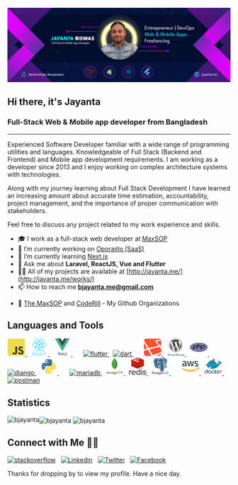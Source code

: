 [![Jayanta](https://raw.githubusercontent.com/bjayanta/bjayanta/docs/assets/github-profile-banner.png)](http://jayanta.me/)

## Hi there, it's Jayanta

### Full-Stack Web & Mobile app developer from Bangladesh

----

Experienced Software Developer familiar with a wide range of programming utilities and languages. Knowledgeable of Full Stack (Backend and Frontend) and Mobile app development requirements. I am working as a developer since 2013 and I enjoy working on complex architecture systems with technologies.

Along with my journey learning about Full Stack Development I have learned an increasing amount about accurate time estimation, accountability, project management, and the importance of proper communication with stakeholders.

Feel free to discuss any project related to my work experience and skills.

- 🎓 I work as a full-stack web developer at [MaxSOP](https://maxsop.com/)
- 🔭 I’m currently working on [Oporajito (SaaS)](https://www.oporajito.com/)
- 🌱 I’m currently learning [Next.js](https://nodejs.org/en/)
- 💬 Ask me about **Laravel, ReactJS, Vue and Flutter**
- 👨‍💻 All of my projects are available at [http://jayanta.me/](http://jayanta.me/works/)
- 📫 How to reach me **bjayanta.me@gmail.com**
<!-- - 📸 My youtube channel -->
- 🔆 [The MaxSOP](https://github.com/themaxsop) and [CodeRill](https://github.com/Coderill) - My Github Organizations

## Languages and Tools

<a href="https://developer.mozilla.org/en-US/docs/Web/JavaScript" target="_blank" rel="noreferrer"> <img src="https://raw.githubusercontent.com/devicons/devicon/master/icons/javascript/javascript-original.svg" alt="javascript" width="40" height="40"/> </a> &nbsp;
<a href="https://reactjs.org/" target="_blank" rel="noreferrer"> <img src="https://raw.githubusercontent.com/devicons/devicon/master/icons/react/react-original-wordmark.svg" alt="react" width="40" height="40"/> </a>&nbsp;
<a href="https://vuejs.org/" target="_blank" rel="noreferrer"> <img src="https://raw.githubusercontent.com/devicons/devicon/master/icons/vuejs/vuejs-original-wordmark.svg" alt="vuejs" width="40" height="40"/> </a> &nbsp;&nbsp;&nbsp;&nbsp;&nbsp;
<a href="https://flutter.dev" target="_blank" rel="noreferrer"> <img src="https://www.vectorlogo.zone/logos/flutterio/flutterio-icon.svg" alt="flutter" width="40" height="40"/> </a> &nbsp;
<a href="https://dart.dev" target="_blank" rel="noreferrer"> <img src="https://www.vectorlogo.zone/logos/dartlang/dartlang-icon.svg" alt="dart" width="40" height="40"/> </a> &nbsp;&nbsp;&nbsp;&nbsp;&nbsp;
<a href="https://laravel.com/" target="_blank" rel="noreferrer"> <img src="https://raw.githubusercontent.com/devicons/devicon/master/icons/laravel/laravel-plain.svg" alt="laravel" width="40" height="40"/> </a> &nbsp;
<a href="https://wordpress.org/" target="_blank" rel="noreferrer"> <img src="https://raw.githubusercontent.com/devicons/devicon/master/icons/wordpress/wordpress-original.svg" alt="wordpress" width="40" height="40"/> </a> &nbsp;
<a href="https://www.php.net" target="_blank" rel="noreferrer"> <img src="https://raw.githubusercontent.com/devicons/devicon/master/icons/php/php-original.svg" alt="php" width="40" height="40"/> </a> &nbsp;&nbsp;&nbsp;&nbsp;&nbsp;
<a href="https://www.djangoproject.com/" target="_blank" rel="noreferrer"> <img src="https://cdn.worldvectorlogo.com/logos/django.svg" alt="django" width="40" height="40"/> </a> &nbsp;
<a href="https://www.python.org" target="_blank" rel="noreferrer"> <img src="https://raw.githubusercontent.com/devicons/devicon/master/icons/python/python-original.svg" alt="python" width="40" height="40"/> </a>&nbsp;&nbsp;&nbsp;&nbsp;&nbsp;
<a href="https://mariadb.org/" target="_blank" rel="noreferrer"> <img src="https://www.vectorlogo.zone/logos/mariadb/mariadb-icon.svg" alt="mariadb" width="40" height="40"/> </a> &nbsp;
<a href="https://www.mongodb.com/" target="_blank" rel="noreferrer"> <img src="https://raw.githubusercontent.com/devicons/devicon/master/icons/mongodb/mongodb-original-wordmark.svg" alt="mongodb" width="40" height="40"/> </a> &nbsp;
<a href="https://redis.io" target="_blank" rel="noreferrer"> <img src="https://raw.githubusercontent.com/devicons/devicon/master/icons/redis/redis-original-wordmark.svg" alt="redis" width="40" height="40"/> </a> &nbsp;
<a href="https://www.postgresql.org" target="_blank" rel="noreferrer"> <img src="https://raw.githubusercontent.com/devicons/devicon/master/icons/postgresql/postgresql-original-wordmark.svg" alt="postgresql" width="40" height="40"/> </a> &nbsp;&nbsp;&nbsp;&nbsp;&nbsp;
<a href="https://aws.amazon.com" target="_blank" rel="noreferrer"> <img src="https://raw.githubusercontent.com/devicons/devicon/master/icons/amazonwebservices/amazonwebservices-original-wordmark.svg" alt="aws" width="40" height="40"/> </a> &nbsp;
<a href="https://www.docker.com/" target="_blank" rel="noreferrer"> <img src="https://raw.githubusercontent.com/devicons/devicon/master/icons/docker/docker-original-wordmark.svg" alt="docker" width="40" height="40"/> </a> &nbsp;
<a href="https://postman.com" target="_blank" rel="noreferrer"> <img src="https://www.vectorlogo.zone/logos/getpostman/getpostman-icon.svg" alt="postman" width="40" height="40"/> </a>

## Statistics

<img align="center" src="https://github-readme-stats.vercel.app/api?username=bjayanta&show_icons=true&locale=en" alt="bjayanta" />

<img align="center" src="https://github-readme-streak-stats.herokuapp.com/?user=bjayanta&" alt="bjayanta" />

<img align="left" src="https://github-readme-stats.vercel.app/api/top-langs?username=bjayanta&show_icons=true&locale=en&layout=compact" alt="bjayanta" />

## Connect with Me 🤝🏻

[![stackoverflow](https://img.shields.io/badge/StackOverflow-1DA1F2?style=flat-square&logo=stackoverflow&logoColor=white)](https://stackoverflow.com/users/7766069/) &nbsp;
[![Linkedin](https://img.shields.io/badge/LinkedIn-0077B5?style=flat-square&logo=linkedin&logoColor=white)](https://www.linkedin.com/in/jayantabiswas/) &nbsp;
[![Twitter](https://img.shields.io/badge/Twitter-1DA1F2?style=flat-square&logo=twitter&logoColor=white)](https://twitter.com/bjayanta) &nbsp;
[![Facebook](https://img.shields.io/badge/Facebook-1877F2?style=flat-square&logo=facebook&logoColor=white)](https://twitter.com/bjayanta.me)

Thanks for dropping by to view my profile. Have a nice day.
